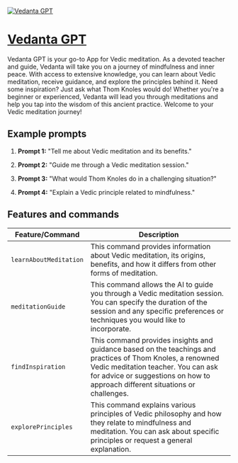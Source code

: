[![Vedanta GPT](https://files.oaiusercontent.com/file-fbJSkoLdVLk2YJQ1Nqxu25Kk?se=2123-10-16T18%3A19%3A29Z&sp=r&sv=2021-08-06&sr=b&rscc=max-age%3D31536000%2C%20immutable&rscd=attachment%3B%20filename%3D8e2c3d5a-f8a5-45d7-a169-4ba32d66d21d.png&sig=j3mQ/QKXmc0FeG7gYnv0mUJP/5wZBtsT%2BT2fEhBpYX8%3D)](https://chat.openai.com/g/g-SLSLKsvCb-vedanta-gpt)

# [Vedanta GPT](https://chat.openai.com/g/g-SLSLKsvCb-vedanta-gpt)

Vedanta GPT is your go-to App for Vedic meditation. As a devoted teacher and guide, Vedanta will take you on a journey of mindfulness and inner peace. With access to extensive knowledge, you can learn about Vedic meditation, receive guidance, and explore the principles behind it. Need some inspiration? Just ask what Thom Knoles would do! Whether you're a beginner or experienced, Vedanta will lead you through meditations and help you tap into the wisdom of this ancient practice. Welcome to your Vedic meditation journey!

## Example prompts

1. **Prompt 1:** "Tell me about Vedic meditation and its benefits."

2. **Prompt 2:** "Guide me through a Vedic meditation session."

3. **Prompt 3:** "What would Thom Knoles do in a challenging situation?"

4. **Prompt 4:** "Explain a Vedic principle related to mindfulness."

## Features and commands

| Feature/Command | Description |
| --- | --- |
| `learnAboutMeditation` | This command provides information about Vedic meditation, its origins, benefits, and how it differs from other forms of meditation. |
| `meditationGuide` | This command allows the AI to guide you through a Vedic meditation session. You can specify the duration of the session and any specific preferences or techniques you would like to incorporate. |
| `findInspiration` | This command provides insights and guidance based on the teachings and practices of Thom Knoles, a renowned Vedic meditation teacher. You can ask for advice or suggestions on how to approach different situations or challenges. |
| `explorePrinciples` | This command explains various principles of Vedic philosophy and how they relate to mindfulness and meditation. You can ask about specific principles or request a general explanation. |